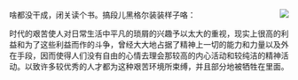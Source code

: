 <img align="right" src="https://github-readme-stats.vercel.app/api?username=akiritsu&count_private=true&include_all_commits=true"/>
啥都没干成，闭关读个书。搞段儿黑格尔装装样子咯：

时代的艰苦使人对日常生活中平凡的琐屑的兴趣予以太大的重视，现实上很高的利益和为了这些利益而作的斗争，曾经大大地占据了精神上一切的能力和力量以及外在手段，因而使得人们没有自由的心情去理会那较高的内心活动和较纯洁的精神活动。以致许多较优秀的人才都为这种艰苦环境所束缚，并且部分地被牺牲在里面。
